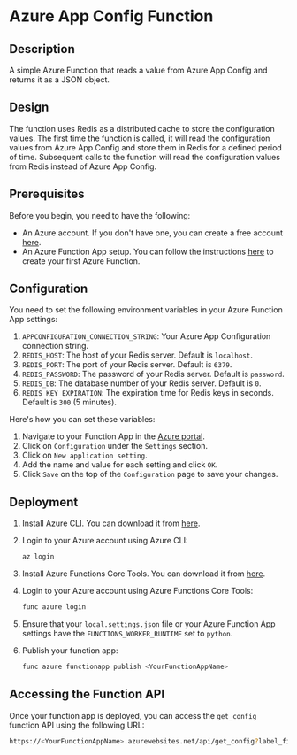 # Azure App Config Function

## Description

A simple Azure Function that reads a value from Azure App Config and returns it as a JSON object.

## Design

The function uses Redis as a distributed cache to store the configuration values. The first time the function is called, it will read the configuration values from Azure App Config and store them in Redis for a defined period of time. Subsequent calls to the function will read the configuration values from Redis instead of Azure App Config.

## Prerequisites

Before you begin, you need to have the following:

- An Azure account. If you don't have one, you can create a free account [here](https://azure.microsoft.com/en-us/free/).
- An Azure Function App setup. You can follow the instructions [here](https://docs.microsoft.com/en-us/azure/azure-functions/functions-create-first-azure-function) to create your first Azure Function.

## Configuration

You need to set the following environment variables in your Azure Function App settings:

1. `APPCONFIGURATION_CONNECTION_STRING`: Your Azure App Configuration connection string.
2. `REDIS_HOST`: The host of your Redis server. Default is `localhost`.
3. `REDIS_PORT`: The port of your Redis server. Default is `6379`.
4. `REDIS_PASSWORD`: The password of your Redis server. Default is `password`.
5. `REDIS_DB`: The database number of your Redis server. Default is `0`.
6. `REDIS_KEY_EXPIRATION`: The expiration time for Redis keys in seconds. Default is `300` (5 minutes).

Here's how you can set these variables:

1. Navigate to your Function App in the [Azure portal](https://portal.azure.com/).
2. Click on `Configuration` under the `Settings` section.
3. Click on `New application setting`.
4. Add the name and value for each setting and click `OK`.
5. Click `Save` on the top of the `Configuration` page to save your changes.

## Deployment

1. Install Azure CLI. You can download it from [here](https://docs.microsoft.com/en-us/cli/azure/install-azure-cli).

2. Login to your Azure account using Azure CLI:
    ```bash
    az login
    ```
3. Install Azure Functions Core Tools. You can download it from [here](https://docs.microsoft.com/en-us/azure/azure-functions/functions-run-local?tabs=windows%2Ccsharp%2Cbash#v2).

4. Login to your Azure account using Azure Functions Core Tools:
    ```bash
    func azure login
    ```
5. Ensure that your `local.settings.json` file or your Azure Function App settings have the `FUNCTIONS_WORKER_RUNTIME` set to `python`.

6. Publish your function app:
    ```bash
    func azure functionapp publish <YourFunctionAppName>
    ```
## Accessing the Function API

Once your function app is deployed, you can access the `get_config` function API using the following URL:

```bash
https://<YourFunctionAppName>.azurewebsites.net/api/get_config?label_filter=<YourLabelFilter>
```


